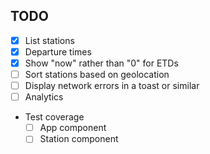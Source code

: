 ## TODO
- [x] List stations
- [x] Departure times
- [x] Show "now" rather than "0" for ETDs
- [ ] Sort stations based on geolocation
- [ ] Display network errors in a toast or similar
- [ ] Analytics

- Test coverage
  - [ ] App component
  - [ ] Station component
